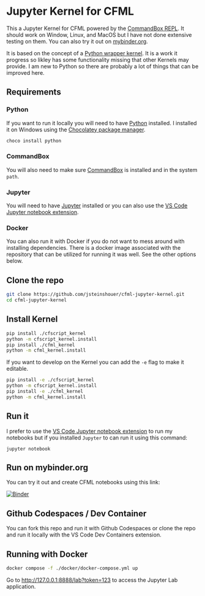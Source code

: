 # Jupyter Kernel for CFML

This a Jupyter Kernel for CFML powered by the [CommandBox REPL](https://commandbox.ortusbooks.com/usage/repl). It should work on Window, Linux, and MacOS but I have not done extensive testing on them. You can also try it out on [mybinder.org](https://mybinder.org/v2/gh/jsteinshouer/cfml-jupyter-kernel/main?urlpath=/tree).

It is based on the concept of a [Python wrapper kernel](https://jupyter-client.readthedocs.io/en/latest/wrapperkernels.html). It is a work it progress so likley has some functionality missing that other Kernels may provide. I am new to Python so there are probably a lot of things that can be improved here.

## Requirements

### Python

If you want to run it locally you will need to have [Python](https://wiki.python.org/moin/BeginnersGuide/Download) installed. I installed it on Windows using the [Chocolatey package manager](https://chocolatey.org/).

```bash
choco install python
```

### CommandBox

You will also need to make sure [CommandBox](https://commandbox.ortusbooks.com/setup/download) is installed and in the system `path`.

### Jupyter

You will need to have [Jupyter](https://jupyter.org/install) installed or you can also use the [VS Code Jupyter notebook extension](https://marketplace.visualstudio.com/items?itemName=ms-toolsai.jupyter).

### Docker

You can also run it with Docker if you do not want to mess around with installing dependencies. There is a docker image associated with the repository that can be utilized for running it was well. See the other options below.

## Clone the repo

```bash
git clone https://github.com/jsteinshouer/cfml-jupyter-kernel.git
cd cfml-jupyter-kernel
```

## Install Kernel

```bash
pip install ./cfscript_kernel
python -m cfscript_kernel.install
pip install ./cfml_kernel
python -m cfml_kernel.install
```

If you want to develop on the Kernel you can add the `-e` flag to make it editable.

```bash
pip install -e ./cfscript_kernel
python -m cfscript_kernel.install
pip install -e ./cfml_kernel
python -m cfml_kernel.install
```

## Run it

I prefer to use the [VS Code Jupyter notebook extension](https://marketplace.visualstudio.com/items?itemName=ms-toolsai.jupyter) to run my notebooks but if you installed `Jupyter` to can run it using this command:

```
jupyter notebook
```

## Run on mybinder.org

You can try it out and create CFML notebooks using this link:

[![Binder](https://mybinder.org/badge_logo.svg)](https://mybinder.org/v2/gh/jsteinshouer/cfml-jupyter-kernel/main?urlpath=/tree)

## Github Codespaces / Dev Container

You can fork this repo and run it with Github Codespaces or clone the repo and run it locally with the VS Code Dev Containers extension.
## Running with Docker

```bash
docker compose -f ./docker/docker-compose.yml up
```

Go to http://127.0.0.1:8888/lab?token=123 to access the Jupyter Lab application.